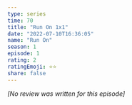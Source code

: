 ```yaml
---
type: series
time: 70
title: "Run On 1x1"
date: "2022-07-10T16:36:05"
name: "Run On"
season: 1
episode: 1
rating: 2
ratingEmoji: ⭐️⭐️
share: false
---
```


_[No review was written for this episode]_
